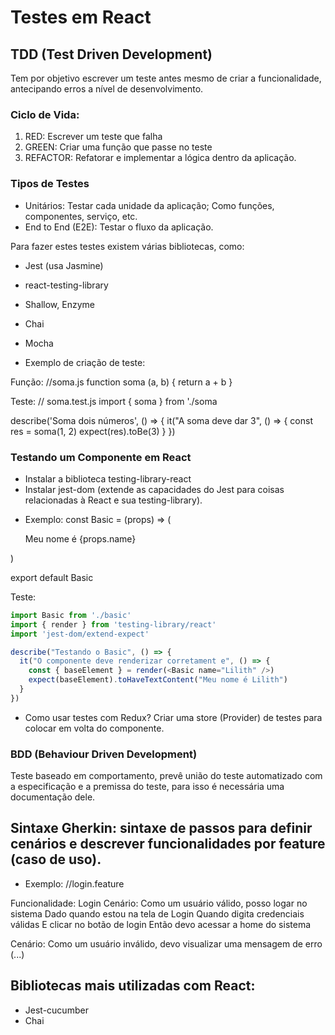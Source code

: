 # Testes em React

## TDD (Test Driven Development)
Tem por objetivo escrever um teste antes mesmo de criar a funcionalidade, antecipando erros
a nível de desenvolvimento. 

### Ciclo de Vida:

1. RED: Escrever um teste que falha
2. GREEN: Criar uma função que passe no teste
3. REFACTOR: Refatorar e implementar a lógica dentro da aplicação.

### Tipos de Testes
* Unitários: Testar cada unidade da aplicação; Como funções, componentes, serviço, etc.
* End to End (E2E): Testar o fluxo da aplicação.

Para fazer estes testes existem várias bibliotecas, como:
- Jest (usa Jasmine)
- react-testing-library 
- Shallow, Enzyme
- Chai 
- Mocha

- Exemplo de criação de teste:

Função:
//soma.js
function soma (a, b) {
  return a + b 
}

Teste:
// soma.test.js
import { soma } from './soma

describe('Soma dois números', () => {
  it("A soma deve dar 3", () => {
    const res = soma(1, 2)
    expect(res).toBe(3)
  }
})

### Testando um Componente em React
* Instalar a biblioteca testing-library-react
* Instalar jest-dom (extende as capacidades do Jest para coisas relacionadas à React e sua testing-library).

- Exemplo:
const Basic = (props) => (
  <p>Meu nome é {props.name}</p>
)

export default Basic

Teste:
```javascript
import Basic from './basic'
import { render } from 'testing-library/react'
import 'jest-dom/extend-expect'

describe("Testando o Basic", () => {
  it("O componente deve renderizar corretament e", () => {
    const { baseElement } = render(<Basic name="Lilith" />)
    expect(baseElement).toHaveTextContent("Meu nome é Lilith")
  }
})
```

- Como usar testes com Redux?
Criar uma store (Provider) de testes para colocar em volta do componente. 

### BDD (Behaviour Driven Development)
Teste baseado em comportamento, prevê união do teste automatizado com a especificação
e a premissa do teste, para isso é necessária uma documentação dele.

## Sintaxe Gherkin: sintaxe de passos para definir cenários e descrever funcionalidades por feature (caso de uso).

- Exemplo:
//login.feature

Funcionalidade: Login
Cenário: Como um usuário válido, posso logar no sistema
Dado quando estou na tela de Login
Quando digita credenciais válidas
E clicar no botão de login
Então devo acessar a home do sistema

Cenário: Como um usuário inválido, devo visualizar uma mensagem de erro
(...)

## Bibliotecas mais utilizadas com React: 
- Jest-cucumber
- Chai

